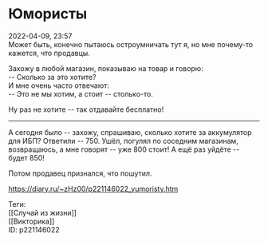 Юмористы
=========

   
 2022-04-09, 23:57   
  Может быть, конечно пытаюсь остроумничать тут я, но мне почему-то кажется, что продавцы.   
   
 Захожу в любой магазин, показываю на товар и говорю:   
 -- Сколько за это хотите?   
 И мне очень часто отвечают:   
 -- Это не мы хотим, а стоит -- столько-то.   
   
 Ну раз не хотите -- так отдавайте бесплатно!   
   
 ***   
   
 А сегодня было -- захожу, спрашиваю, сколько хотите за аккумулятор для ИБП? Ответили -- 750. Ушёл, погулял по соседним магазинам, возвращаюсь, а мне говорят -- уже 800 стоит! А ещё раз уйдёте -- будет 850!   
   
 Потом продавец признался, что пошутил.   
    
 <https://diary.ru/~zHz00/p221146022_yumoristy.htm>   
   
 Теги:   
 [[Случай из жизни]]   
 [[Викторика]]   
 ID: p221146022